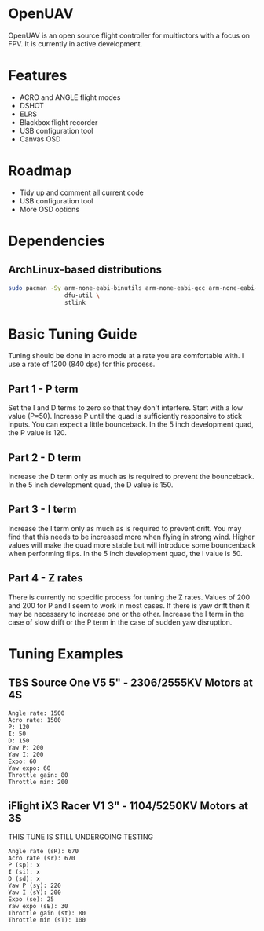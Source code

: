 # OpenUAV
OpenUAV is an open source flight controller for multirotors with
a focus on FPV. It is currently in active development.

# Features
* ACRO and ANGLE flight modes
* DSHOT
* ELRS
* Blackbox flight recorder
* USB configuration tool
* Canvas OSD

# Roadmap
* Tidy up and comment all current code
* USB configuration tool
* More OSD options

# Dependencies

## ArchLinux-based distributions

```sh
sudo pacman -Sy arm-none-eabi-binutils arm-none-eabi-gcc arm-none-eabi-newlib \
                dfu-util \
                stlink
```

# Basic Tuning Guide

Tuning should be done in acro mode at a rate you are comfortable with. I use a rate
of 1200 (840 dps) for this process.

## Part 1 - P term

Set the I and D terms to zero so that they don't interfere. Start with a low value (P=50).
Increase P until the quad is sufficiently responsive to stick inputs. You can expect a
little bounceback.
In the 5 inch development quad, the P value is 120.

## Part 2 - D term

Increase the D term only as much as is required to prevent the bounceback.
In the 5 inch development quad, the D value is 150.

## Part 3 - I term

Increase the I term only as much as is required to prevent drift. You may find that this
needs to be increased more when flying in strong wind. Higher values will make the quad
more stable but will introduce some bouncenback when performing flips.
In the 5 inch development quad, the I value is 50.

## Part 4 - Z rates

There is currently no specific process for tuning the Z rates. Values of 200 and 200
for P and I seem to work in most cases. If there is yaw drift then it may be necessary
to increase one or the other. Increase the I term in the case of slow drift or the P
term in the case of sudden yaw disruption.

# Tuning Examples

## TBS Source One V5 5" - 2306/2555KV Motors at 4S

```
Angle rate: 1500
Acro rate: 1500
P: 120
I: 50
D: 150
Yaw P: 200
Yaw I: 200
Expo: 60
Yaw expo: 60
Throttle gain: 80
Throttle min: 200
```

## iFlight iX3 Racer V1 3" - 1104/5250KV Motors at 3S

THIS TUNE IS STILL UNDERGOING TESTING

```
Angle rate (sR): 670
Acro rate (sr): 670
P (sp): x
I (si): x
D (sd): x
Yaw P (sy): 220
Yaw I (sY): 200
Expo (se): 25
Yaw expo (sE): 30
Throttle gain (st): 80
Throttle min (sT): 100
```
